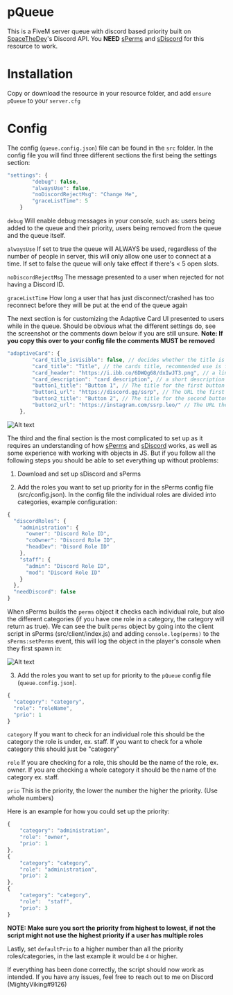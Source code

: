 # pQueue

This is a FiveM server queue with discord based priority built on [SpaceTheDev](https://github.com/SpaceTheDev/)'s Discord API.
You **NEED** [sPerms](https://forum.cfx.re/t/release-sperms-real-time-discord-perms/1686063) and [sDiscord](https://forum.cfx.re/t/release-sdiscord/1680021) for this resource to work.

# Installation
Copy or download the resource in your resource folder, and add ``ensure pQueue`` to your ``server.cfg``

# Config
The config (`queue.config.json`) file can be found in the ``src`` folder.
In the config file you will find three different sections the first being the settings section:
```js
"settings": {
        "debug": false,
        "alwaysUse": false,
        "noDiscordRejectMsg": "Change Me",
        "graceListTime": 5
    }
```
``debug`` Will enable debug messages in your console, such as: users being added to the queue and their priority, users being removed from the queue and the queue itself.

``alwaysUse`` If set to true the queue will ALWAYS be used, regardless of the number of people in server, this will only allow one user to connect at a time. If set to false the queue will only take effect if there's < 5 open slots.

``noDiscordRejectMsg`` The message presented to a user when rejected for not having a Discord ID.

``graceListTime`` How long a user that has just disconnect/crashed has too reconnect before they will be put at the end of the queue again


The next section is for customizing the Adaptive Card UI presented to users while in the queue. Should be obvious what the different settings do, see the screenshot or the comments down below if you are still unsure. 
**Note: If you copy this over to your config file the comments MUST be removed**
```js
"adaptiveCard": {
        "card_title_isVisible": false, // decides whether the title is visible, defaults to false as you will most likely have your community name in the header.
        "card_title": "Title", // the cards title, recommended use is for your community's name.
        "card_header": "https://i.ibb.co/6DWQg68/dxIwJT3.png", // a link to the header picture
        "card_description": "card description", // a short description can be used for messages such as "While you're waiting check out our Discord"
        "button1_title": "Button 1", // The title for the first button
        "button1_url": "https://discord.gg/ssrp", // The URL the first button should open.
        "button2_title": "Button 2", // The title for the second button
        "button2_url": "https://instagram.com/ssrp.leo/" // The URL the second button should open.
    },
```
![Alt text](https://i.ibb.co/7CT9rQK/Screenshot-29.png "Adaptive Card Layout")




The third and the final section is the most complicated to set up as it requires an understanding of how [sPerms](https://forum.cfx.re/t/release-sperms-real-time-discord-perms/1686063) and [sDiscord](https://forum.cfx.re/t/release-sdiscord/1680021) works, as well as some experience with working with objects in JS. But if you follow all the following steps you should be able to set everything up without problems:

1. Download and set up sDiscord and sPerms

2. Add the roles you want to set up priority for in the sPerms config file (src/config.json).
In the config file the individual roles are divided into categories, example configuration:
```js
{
  "discordRoles": {
    "administration": {
      "owner": "Discord Role ID", 
      "coOwner": "Discord Role ID",
      "headDev": "Disord Role ID"
    },
    "staff": {
      "admin": "Discord Role ID",
      "mod": "Discord Role ID"
    }
  },
  "needDiscord": false
}
```
When sPerms builds the ``perms`` object it checks each individual role, but also the different categories (if you have one role in a category, the category will return as true). We can see the built ``perms`` object by going into the client script in sPerms (src/client/index.js) and adding ``console.log(perms)`` to the ``sPerms:setPerms`` event, this will log the object in the player's console when they first spawn in:

![Alt text](https://i.ibb.co/kgmv3v1/image-2021-01-16-210720.png "Structure of the built perms")

3. Add the roles you want to set up for priority to the ``pQueue`` config file (``queue.config.json``).
```js
{
  "category": "category",
  "role": "roleName",
  "prio": 1
}
```
``category`` If you want to check for an individual role this should be the category the role is under, ex. staff. If you want to check for a whole category this should just be "category"

``role`` If you are checking for a role, this should be the name of the role, ex. owner. If you are checking a whole category it should be the name of the category ex. staff.

``prio`` This is the priority, the lower the number the higher the priority. (Use whole numbers)

Here is an example for how you could set up the priority:
```js 
{
    "category": "administration",
    "role": "owner",
    "prio": 1
},
{
    "category": "category",
    "role": "administration",
    "prio": 2
},
{
    "category": "category",
    "role":  "staff",
    "prio": 3
}
```
**NOTE: Make sure you sort the priority from highest to lowest, if not the script might not use the highest priority if a user has multiple roles**

Lastly, set ``defaultPrio`` to a higher number than all the priority roles/categories, in the last example it would be ``4`` or higher.


If everything has been done correctly, the script should now work as intended. If you have any issues, feel free to reach out to me on Discord (MightyViking#9126)

